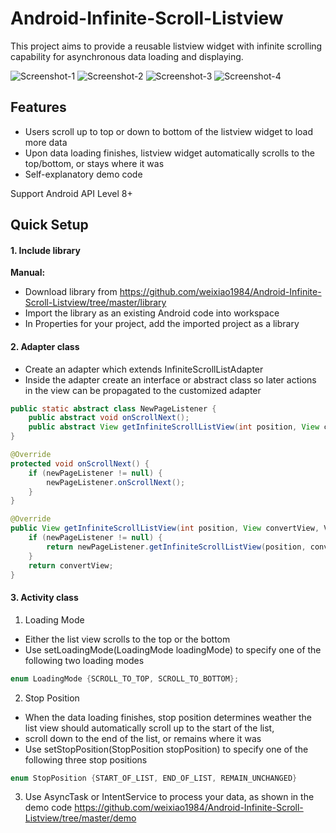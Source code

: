 Android-Infinite-Scroll-Listview
================================

This project aims to provide a reusable listview widget with infinite scrolling capability for asynchronous data loading and displaying.

![Screenshot-1](https://lh6.ggpht.com/JhQPHz3_XehNRV1mrKYffaecLZ58nVYC_uSqOWi8CGvwZrG5tXte5lAQASqlck-2QMc=h400)
![Screenshot-2](https://lh3.ggpht.com/aLD-kad5CFXjc0lMAXVJzVt8HETFXgjjds4v8xwSPnqe6EqK40aqb3K6LVbPpIIWV1Q=h400)
![Screenshot-3](https://lh3.ggpht.com/9MDDStau27lBaJdOzZTf9wukMO9OiH0beoBHEx0ui-b001DCog3SPeD5mpijmT8bRlg=h400)
![Screenshot-4](https://lh6.ggpht.com/-Xvkir_c7G9UE_MclHiIVpgWHlGI0ai1x7T9SuAp48HJftL6KSjC9lhm9A7Vl-uapb0o=h400)

## Features
 * Users scroll up to top or down to bottom of the listview widget to load more data
 * Upon data loading finishes, listview widget automatically scrolls to the top/bottom, or stays where it was
 * Self-explanatory demo code

Support Android API Level 8+

## Quick Setup

#### 1. Include library

**Manual:**
 * Download library from https://github.com/weixiao1984/Android-Infinite-Scroll-Listview/tree/master/library
 * Import the library as an existing Android code into workspace
 * In Properties for your project, add the imported project as a library

#### 2. Adapter class

 * Create an adapter which extends InfiniteScrollListAdapter
 * Inside the adapter create an interface or abstract class so later actions in the view can be propagated to the customized adapter

``` java
public static abstract class NewPageListener {
	public abstract void onScrollNext();
	public abstract View getInfiniteScrollListView(int position, View convertView, ViewGroup parent);
}

@Override
protected void onScrollNext() {
	if (newPageListener != null) {
		newPageListener.onScrollNext();
	}
}

@Override
public View getInfiniteScrollListView(int position, View convertView, ViewGroup parent) {
	if (newPageListener != null) {
		return newPageListener.getInfiniteScrollListView(position, convertView, parent);
	}
	return convertView;
}
```

#### 3. Activity class

1. Loading Mode
 * Either the list view scrolls to the top or the bottom
 * Use setLoadingMode(LoadingMode loadingMode) to specify one of the following two loading modes
``` java
enum LoadingMode {SCROLL_TO_TOP, SCROLL_TO_BOTTOM};
```

2. Stop Position 
 * When the data loading finishes, stop position determines weather the list view should automatically scroll up to the start of the list,
 * scroll down to the end of the list, or remains where it was
 * Use setStopPosition(StopPosition stopPosition) to specify one of the following three stop positions
``` java
enum StopPosition {START_OF_LIST, END_OF_LIST, REMAIN_UNCHANGED}
```

3. Use AsyncTask or IntentService to process your data, as shown in the demo code https://github.com/weixiao1984/Android-Infinite-Scroll-Listview/tree/master/demo
